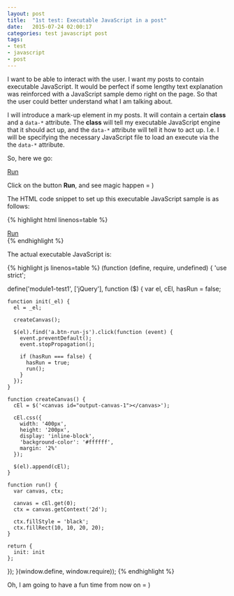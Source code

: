 ```yaml
---
layout: post
title:  "1st test: Executable JavaScript in a post"
date:   2015-07-24 02:00:17
categories: test javascript post
tags:
- test
- javascript
- post
---
```


I want to be able to interact with the user. I want my posts to contain
executable JavaScript. It would be perfect if some lengthy text explanation was
reinforced with a JavaScript sample demo right on the page. So that the user could
better understand what I am talking about.

I will introduce a mark-up element in my posts. It will contain a certain **class** and
a `data-*` attribute. The **class** will tell my executable JavaScript engine that it should
act up, and the `data-*` attribute will tell it how to act up. I.e. I will be specifying
the necessary JavaScript file to load an execute via the the `data-*` attribute.

So, here we go:

<div class="exec-me" data-js-source="module1-test1">
  <a class="btn-run-js" href="#">Run</a>
</div>

Click on the button **Run**, and see magic happen = )

The HTML code snippet to set up this executable JavaScript sample is as follows:

{% highlight html linenos=table %}
<div class="exec-me" data-js-source="module1-test1">
  <a class="btn-run-js" href="#">Run</a>
</div>
{% endhighlight %}

The actual executable JavaScript is:

{% highlight js linenos=table %}
(function (define, require, undefined) {
  'use strict';

  define('module1-test1', ['jQuery'], function ($) {
    var el, cEl, hasRun = false;

    function init(_el) {
      el = _el;

      createCanvas();

      $(el).find('a.btn-run-js').click(function (event) {
        event.preventDefault();
        event.stopPropagation();

        if (hasRun === false) {
          hasRun = true;
          run();
        }
      });
    }

    function createCanvas() {
      cEl = $('<canvas id="output-canvas-1"></canvas>');

      cEl.css({
        width: '400px',
        height: '200px',
        display: 'inline-block',
        'background-color': '#ffffff',
        margin: '2%'
      });

      $(el).append(cEl);
    }

    function run() {
      var canvas, ctx;

      canvas = cEl.get(0);
      ctx = canvas.getContext('2d');

      ctx.fillStyle = 'black';
      ctx.fillRect(10, 10, 20, 20);
    }

    return {
      init: init
    };
  });
}(window.define, window.require));
{% endhighlight %}

Oh, I am going to have a fun time from now on = )
